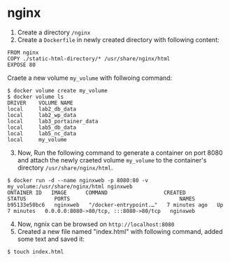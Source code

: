 # nginx
1.  Create a directory `/nginx`
2.  Create a `Dockerfile` in newly created directory with following content:
```console
FROM nginx
COPY ./static-html-directory/* /usr/share/nginx/html
EXPOSE 80
```
Craete a new volume `my_volume` with follwoing command:
```console
$ docker volume create my_volume
$ docker volume ls
DRIVER    VOLUME NAME
local     lab2_db_data
local     lab2_wp_data
local     lab3_portainer_data
local     lab5_db_data
local     lab5_nc_data
local     my_volume
```
3.  Now, Run the following command to generate a container on port 8080 and attach the newly craeted volume `my_volume` to the container's
directory `/usr/share/nginx/html`.
```console
$ docker run -d --name nginxweb -p 8080:80 -v my_volume:/usr/share/nginx/html nginxweb
ONTAINER ID   IMAGE      COMMAND                  CREATED         STATUS         PORTS                                   NAMES
b95133e50bc6   nginxweb   "/docker-entrypoint.…"   7 minutes ago   Up 7 minutes   0.0.0.0:8080->80/tcp, :::8080->80/tcp   nginxweb
```
4.  Now, ngnix can be browsed on  `http://localhost:8080`
5. Created a new file named "index.html" with following command, added some text and saved it:
```console
$ touch index.html
```
